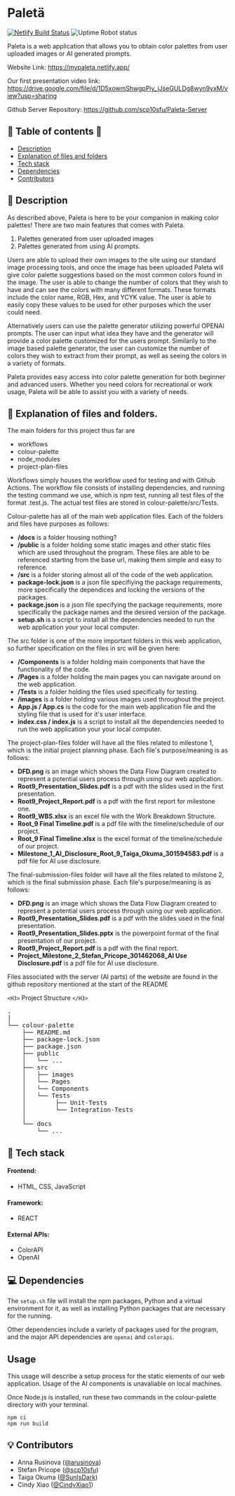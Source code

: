 # Paletä

[![Netlify Build Status](https://api.netlify.com/api/v1/badges/4c366889-27a9-4dd6-b40f-b30a9a022862/deploy-status)](https://mypaleta.netlify.app/)
![Uptime Robot status](https://img.shields.io/uptimerobot/status/m795784458-8d1674ba3b95c4e625503e31)

Paleta is a web application that allows you to obtain color palettes from user uploaded images or AI generated prompts.

Website Link: https://mypaleta.netlify.app/

Our first presentation video link: https://drive.google.com/file/d/1D5xowmShwgpPiy_jJseGULDg8wyn9yxM/view?usp=sharing

Github Server Repository: https://github.com/scp10sfu/Paleta-Server

## 📄 Table of contents 📄

- [Description](https://github.com/scp10sfu/Root-9-Group-Project#-description)
- [Explanation of files and folders](https://github.com/scp10sfu/Root-9-Group-Project#-explanation-of-files-and-folders)
- [Tech stack](https://github.com/scp10sfu/Root-9-Group-Project#-tech-stack)
- [Dependencies](https://github.com/scp10sfu/Root-9-Group-Project#-dependencies)
- [Contributors](https://github.com/scp10sfu/Root-9-Group-Project#-contributors)

## 🚀 Description

As described above, Paleta is here to be your companion in making color palettes! There are two main features that comes with Paleta.

1. Palettes generated from user uploaded images
2. Palettes generated from using AI prompts.

Users are able to upload their own images to the site using our standard image processing tools, and once the image has been uploaded Paleta will give color palette suggestions based on the most common colors found in the image. The user is able to change the number of colors that they wish to have and can see the colors with many different formats. These formats include the color name, RGB, Hex, and YCYK value. The user is able to easily copy these values to be used for other purposes which the user could need.

Alternatively users can use the palette generator utilizing powerful OPENAI prompts. The user can input what idea they have and the generator will provide a color palette customized for the users prompt. Similarily to the image based palette generator, the user can customize the number of colors they wish to extract from their prompt, as well as seeing the colors in a variety of formats.

Paleta provides easy access into color palette generation for both beginner and advanced users. Whether you need colors for recreational or work usage, Paleta will be able to assist you with a variety of needs.

## 📖 Explanation of files and folders.

The main folders for this project thus far are

- workflows
- colour-palette
- node_modules
- project-plan-files

Workflows simply houses the workflow used for testing and with Github Actions. The workflow file consists of installing dependencies, and running the testing command we use, which is npm test, running all test files of the format .test.js. The actual test files are stored in colour-palette/src/Tests.

Colour-palette has all of the main web application files. Each of the folders and files have purposes as follows:

- **/docs** is a folder housing nothing?
- **/public** is a folder holding some static images and other static files which are used throughout the program. These files are able to be referenced starting from the base url, making them simple and easy to reference.
- **/src** is a folder storing almost all of the code of the web application.
- **package-lock.json** is a json file specifiying the package requirements, more specifically the dependices and locking the versions of the packages.
- **package.json** is a json file specifying the package requirements, more specifically the package names and the desired version of the package.
- **setup.sh** is a script to install all the dependencies needed to run the web application your your local computer.

The src folder is one of the more important folders in this web application, so further specification on the files in src will be given here:

- **/Components** is a folder holding main components that have the functionality of the code.
- **/Pages** is a folder holding the main pages you can navigate around on the web application.
- **/Tests** is a folder holding the files used specifically for testing.
- **/images** is a folder holding various images used throughout the project.
- **App.js / App.cs** is the code for the main web application file and the styling file that is used for it's user interface.
- **index.css / index.js** is a script to install all the dependencies needed to run the web application your your local computer.

The project-plan-files folder will have all the files related to milestone 1, which is the initial project planning phase. Each file's purpose/meaning is as follows:

- **DFD.png** is an image which shows the Data Flow Diagram created to represent a potential users process through using our web application.
- **Root9_Presentation_Slides.pdf** is a pdf with the slides used in the first presentation.
- **Root9_Project_Report.pdf** is a pdf with the first report for milestone one.
- **Root9_WBS.xlsx** is an excel file with the Work Breakdown Structure.
- **Root_9 Final Timeline.pdf** is a pdf file with the timeline/schedule of our project.
- **Root_9 Final Timeline.xlsx** is the excel format of the timeline/schedule of our project.
- **Milestone_1_AI_Disclosure_Root_9_Taiga_Okuma_301594583.pdf** is a pdf file for AI use disclosure.

The final-submission-files folder will have all the files related to milstone 2, which is the final submission phase. Each file's purpose/meaning is as follows:

- **DFD.png** is an image which shows the Data Flow Diagram created to represent a potential users process through using our web application.
- **Root9_Presentation_Slides.pdf** is a pdf with the slides used in the final presentation.
- **Root9_Presentation_Slides.pptx** is the powerpoint format of the final presentation of our project.
- **Root9_Project_Report.pdf** is a pdf with the final report.
- **Project_Milestone_2_Stefan_Pricope_301462068_AI Use Disclosure.pdf** is a pdf file for AI use disclosure.

Files associated with the server (AI parts) of the website are found in the github repository mentioned at the start of the README

`<H3>` Project Structure `</H3>`

<pre>
.
│
└── colour-palette
    ├── README.md
    ├── package-lock.json
    ├── package.json
    ├── public
    │   └── ...
    ├── src
    │   ├── images
    │   └── Pages
    │   └── Components
    │   └── Tests
    │        ├── Unit-Tests
    │        └── Integration-Tests
    │
    └── docs
        └── ...
</pre>

## 🔧 Tech stack

#### Frontend:

- HTML, CSS, JavaScript

#### Framework:

- REACT

#### External APIs:
  - ColorAPI
  - OpenAI

## 💻 Dependencies
The `setup.sh` file will install the npm packages, Python and a virtual environment for it, as well as installing Python packages that are necessary for the running.

Other dependencies include a variety of packages used for the program, and the major API dependencies are `openai` and `colorapi`.

## Usage
This usage will describe a setup process for the static elements of our web application. Usage of the AI components is unavaliable on local machines.

Once Node.js is installed, run these two commands in the colour-palette directory with your terminal.
```
npm ci
npm run build
```

## 💡 Contributors

- Anna Rusinova ([@arusinova](https://github.com/arusinova))
- Stefan Pricope ([@scp10sfu](https://github.com/scp10sfu))
- Taiga Okuma ([@SunIsDark](https://github.com/SunIsDark))
- Cindy Xiao ([@CindyXiao1](https://github.com/CindyXiao1))

